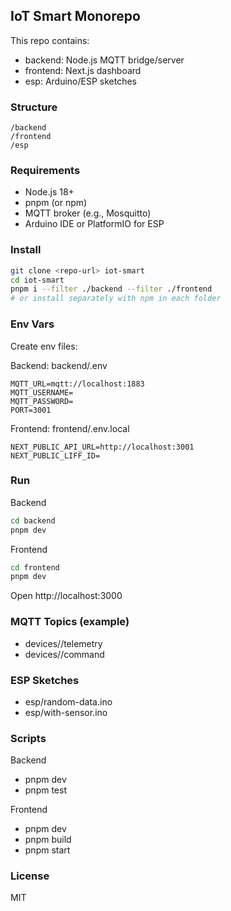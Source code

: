 ## IoT Smart Monorepo

This repo contains:

- backend: Node.js MQTT bridge/server
- frontend: Next.js dashboard
- esp: Arduino/ESP sketches

### Structure

```
/backend
/frontend
/esp
```

### Requirements

- Node.js 18+
- pnpm (or npm)
- MQTT broker (e.g., Mosquitto)
- Arduino IDE or PlatformIO for ESP

### Install

```bash
git clone <repo-url> iot-smart
cd iot-smart
pnpm i --filter ./backend --filter ./frontend
# or install separately with npm in each folder
```

### Env Vars

Create env files:

Backend: backend/.env

```
MQTT_URL=mqtt://localhost:1883
MQTT_USERNAME=
MQTT_PASSWORD=
PORT=3001
```

Frontend: frontend/.env.local

```
NEXT_PUBLIC_API_URL=http://localhost:3001
NEXT_PUBLIC_LIFF_ID=
```

### Run

Backend

```bash
cd backend
pnpm dev
```

Frontend

```bash
cd frontend
pnpm dev
```

Open http://localhost:3000

### MQTT Topics (example)

- devices/<deviceId>/telemetry
- devices/<deviceId>/command

### ESP Sketches

- esp/random-data.ino
- esp/with-sensor.ino

### Scripts

Backend

- pnpm dev
- pnpm test

Frontend

- pnpm dev
- pnpm build
- pnpm start

### License

MIT
